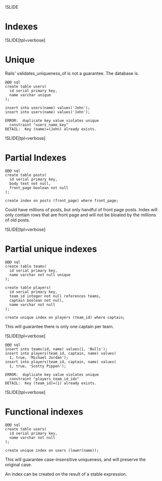 !SLIDE
# Indexes

!SLIDE[tpl=verbose]
# Unique

Rails' validates\_uniqueness\_of is not a guarantee. The database is.

    @@@ sql
    create table users(
      id serial primary key,
      name varchar unique
    );

    insert into users(name) values('John');
    insert into users(name) values('John');

    ERROR:  duplicate key value violates unique
      constraint "users_name_key"
    DETAIL:  Key (name)=(John) already exists.

!SLIDE[tpl=verbose]
# Partial Indexes

    @@@ sql
    create table posts(
      id serial primary key,
      body text not null,
      front_page boolean not null
    );

    create index on posts (front_page) where front_page;

Could have millions of posts, but only handful of front page posts. Index will only contain rows that are front page and will not be bloated by the millions of old posts.

!SLIDE[tpl=verbose]
# Partial unique indexes

    @@@ sql
    create table teams(
      id serial primary key,
      name varchar not null unique
    );

    create table players(
      id serial primary key,
      team_id integer not null references teams,
      captain boolean not null,
      name varchar not null
    );

    create unique index on players (team_id) where captain;

This will guarantee there is only one captain per team.

!SLIDE[tpl=verbose]

    @@@ sql
    insert into teams(id, name) values(1, 'Bulls');
    insert into players(team_id, captain, name) values(
      1, true, 'Michael Jordan');
    insert into players(team_id, captain, name) values(
      1, true, 'Scotty Pippen');

    ERROR:  duplicate key value violates unique
      constraint "players_team_id_idx"
    DETAIL:  Key (team_id)=(1) already exists.

!SLIDE[tpl=verbose]
# Functional indexes

    @@@ sql
    create table users(
      id serial primary key,
      name varchar not null
    );

    create unique index on users (lower(name));

This will guarantee case-insensitive uniqueness, and will preserve the original case.

An index can be created on the result of a stable expression.